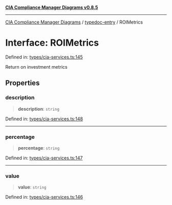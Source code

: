 [**CIA Compliance Manager Diagrams v0.8.5**](../../README.md)

***

[CIA Compliance Manager Diagrams](../../modules.md) / [typedoc-entry](../README.md) / ROIMetrics

# Interface: ROIMetrics

Defined in: [types/cia-services.ts:145](https://github.com/Hack23/cia-compliance-manager/blob/b7c3bc9644fb5b9d82b5b184ba290206da25104b/src/types/cia-services.ts#L145)

Return on investment metrics

## Properties

### description

> **description**: `string`

Defined in: [types/cia-services.ts:148](https://github.com/Hack23/cia-compliance-manager/blob/b7c3bc9644fb5b9d82b5b184ba290206da25104b/src/types/cia-services.ts#L148)

***

### percentage

> **percentage**: `string`

Defined in: [types/cia-services.ts:147](https://github.com/Hack23/cia-compliance-manager/blob/b7c3bc9644fb5b9d82b5b184ba290206da25104b/src/types/cia-services.ts#L147)

***

### value

> **value**: `string`

Defined in: [types/cia-services.ts:146](https://github.com/Hack23/cia-compliance-manager/blob/b7c3bc9644fb5b9d82b5b184ba290206da25104b/src/types/cia-services.ts#L146)
